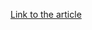 [Link to the article](https://slowmist.medium.com/analysis-of-north-korean-hackers-targeted-phishing-scams-on-telegram-872db3f7392b)
